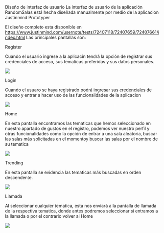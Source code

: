 Diseño de interfaz de usuario
La interfaz de usuario de la aplicación RandomSalas está hecha diseñada manualmente por medio de la aplicacion Justinmind Prototyper

El diseño completo esta disponible en https://www.justinmind.com/usernote/tests/72407118/72407659/72407661/index.html 
Las principales pantallas son:

Register

Cuando el usuario ingrese a la aplicacin tendrá la opción de registrar sus credenciales de acceso, sus tematicas preferidas y sus datos personales.

![](/Register@1x.png)

Login

Cuando el usuaro se haya registrado podrá ingresar sus credenciales de acceso y entrar a hacer uso de las funcionalidades de la aplicacion

![](/Login@1x.png)

Home

En esta pantalla encontramos las tematicas que hemos seleccionado en nuestro apartado de gustos en el registro, podemos ver nuestro perfil y otras funcionalidades como la opción de entrar a una sala aleatoria, buscar las salas más solicitadas en el momentoy buscar las salas por el nombre de su tematica

![](/Home@1x.png)

Trending

En esta pantalla se evidencia las tematicas más buscadas en orden descendente.

![](/Trending@1x.png)

Llamada

Al seleccionar cualquier tematica, esta nos enviará a la pantalla de llamada de la respectiva tematica, donde antes podremos seleccionar si entramos a la llamada o por
el contrario volver al Home

![](/Llamada@1x.png)
